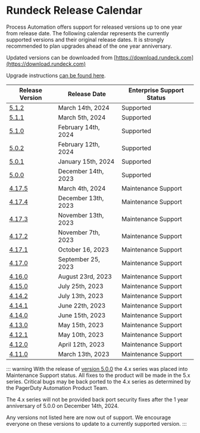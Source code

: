 # Rundeck Release Calendar

Process Automation offers support for released versions up to one year from release date.  The following calendar represents the currently supported versions and their original release dates.  It is strongly recommended to plan upgrades ahead of the one year anniversary.

Updated versions can be downloaded from [https://download.rundeck.com](https://download.rundeck.com)

Upgrade instructions [can be found here](/upgrading/).


| Release Version                          | Release Date         | Enterprise Support Status |
|------------------------------------------|----------------------|---------------------------|
| [5.1.2](/history/5_x/version-5.1.1.md)   | March 14th, 2024    | Supported |
| [5.1.1](/history/5_x/version-5.1.1.md)   | March 5th, 2024    | Supported |
| [5.1.0](/history/5_x/version-5.1.0.md)   | February 14th, 2024    | Supported |
| [5.0.2](/history/5_x/version-5.0.2.md)   | February 12th, 2024    | Supported |
| [5.0.1](/history/5_x/version-5.0.1.md)   | January 15th, 2024    | Supported |
| [5.0.0](/history/5_x/version-5.0.0.md)   | December 14th, 2023    | Supported |
| [4.17.5](/history/4_x/version-4.17.5.md) | March 4th, 2024    | Maintenance Support |
| [4.17.4](/history/4_x/version-4.17.4.md) | December 13th, 2023    | Maintenance Support |
| [4.17.3](/history/4_x/version-4.17.3.md) | November 13th, 2023    | Maintenance Support |
| [4.17.2](/history/4_x/version-4.17.2.md) | November 7th, 2023   | Maintenance Support |
| [4.17.1](/history/4_x/version-4.17.1.md) | October 16, 2023    | Maintenance Support |
| [4.17.0](/history/4_x/version-4.17.0.md) | September 25, 2023    | Maintenance Support |
| [4.16.0](/history/4_x/version-4.16.0.md) | August 23rd, 2023    | Maintenance Support |
| [4.15.0](/history/4_x/version-4.15.0.md) | July 25th, 2023      | Maintenance Support |
| [4.14.2](/history/4_x/version-4.14.2.md) | July 13th, 2023      | Maintenance Support |
| [4.14.1](/history/4_x/version-4.14.1.md) | June 22th, 2023      | Maintenance Support |
| [4.14.0](/history/4_x/version-4.14.0.md) | June 15th, 2023      | Maintenance Support |
| [4.13.0](/history/4_x/version-4.13.0.md) | May 15th, 2023       | Maintenance Support |
| [4.12.1](/history/4_x/version-4.12.1.md) | May 10th, 2023       | Maintenance Support |
| [4.12.0](/history/4_x/version-4.12.0.md) | April 12th, 2023     | Maintenance Support |
| [4.11.0](/history/4_x/version-4.11.0.md) | March 13th, 2023     | Maintenance Support |


::: warning
With the release of [version 5.0.0](5_x/version-5.0.0.html) the 4.x series was placed into Maintenance Support status. All fixes to the product will be made in the 5.x series.  Critical bugs may be back ported to the 4.x series as determined by the PagerDuty Automation Product Team.

The 4.x series will not be provided back port security fixes after the 1 year anniversary of 5.0.0 on December 14th, 2024.

Any versions not listed here are now out of support.  We encourage everyone on these versions to update to a currently supported version.
:::

